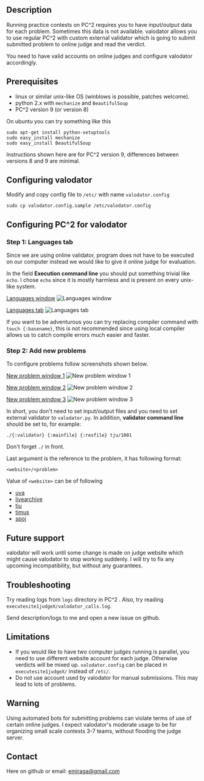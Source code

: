 ## Description

Running practice contests on PC^2 requires you to have input/output data for
each problem. Sometimes this data is not available. valodator allows you 
to use regular PC^2 with custom external validator which is going to submit 
submitted problem to online judge and read the verdict.

You need to have valid accounts on online judges and configure valodator
accordingly.

## Prerequisites

* linux or similar unix-like OS (winblows is possible, patches welcome).
* python 2.x with `mechanize` and `BeautifulSoup`
* PC^2 version 9 (or version 8)

On ubuntu you can try something like this

    sudo apt-get install python-setuptools
    sudo easy_install mechanize
    sudo easy_install BeautifulSoup

Instructions shown here are for PC^2 version 9, differences between versions 8
and 9 are minimal.

## Configuring valodator

Modify and copy config file to `/etc/` with name `valodator.config`

    sudo cp valodator.config.sample /etc/valodator.config

## Configuring PC^2 for valodator

### Step 1: Languages tab

Since we are using online validator, program does not have to be executed
on our computer instead we would like to give it online judge for evaluation.

In the field **Execution command line** you should put something trivial like
`echo`. I chose `echo` since it is mostly harmless and is present on every 
unix-like system.

[Languages window](http://imgur.com/yTuDY.png) 
![Languages window](http://imgur.com/yTuDY.png) 

[Languages tab](http://imgur.com/hsYDe.png)
![Languages tab](http://imgur.com/hsYDe.png)

If you want to be adventurous you can try replacing compiler command with
`touch {:basename}`, this is not recommended since using local compiler
allows us to catch compile errors much easier and faster.

### Step 2: Add new problems

To configure problems follow screenshots shown below.

[New problem window 1](http://imgur.com/9cV1H.png) 
![New problem window 1](http://imgur.com/9cV1H.png) 

[New problem window 2](http://imgur.com/2GNzv.png) 
![New problem window 2](http://imgur.com/2GNzv.png) 

[New problem window 3](http://imgur.com/eQZlF.png)
![New problem window 3](http://imgur.com/eQZlF.png)

In short, you don't need to set input/output files and you need to set
external validator to `valodator.py`. In addition, **validator command line**
should be  set to, for example:

    ./{:validator} {:mainfile} {:resfile} tju/1001

Don't forget `./` in front.

Last argument is the reference to the problem, it has following format:

    <website>/<problem>

Value of `<website>` can be of following

* [uva](http://uva.onlinejudge.org/)
* [livearchive](http://acmicpc-live-archive.uva.es/nuevoportal/)
* [tju](http://acm.tju.edu.cn/toj/)
* [timus](http://acm.timus.ru/)
* [spoj](http://www.spoj.pl/)

## Future support

valodator will work until some change is made on judge website which might
cause valodator to stop working suddenly. I will try to fix any upcoming
incompatibility, but without any guarantees.

## Troubleshooting

Try reading logs from `logs` directory in PC^2 . Also, try reading
`executesite1judgeX/valodator_calls.log`.

Send description/logs to me and open a new issue on github.

## Limitations

* If you would like to have two computer judges running is parallel,
  you need to use different website account for each judge. Otherwise
  verdicts will be mixed up. `valodator.config` can be placed in
  `executesite1judgeX/` instead of `/etc/`.
* Do not use account used by valodator for manual submissions.
  This may lead to lots of problems.

## Warning

Using automated bots for submitting problems can violate terms of use
of certain online judges. I expect valodator's moderate usage to be for organizing
small scale contests 3-7 teams, without flooding the judge server.

## Contact

Here on github or email: [emiraga@gmail.com](mailto:emiraga@gmail.com)

